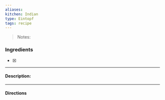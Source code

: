 ```yaml
---
aliases: 
kitchen: Indian
type: Eintopf
tags: recipe
---
```


 >Notes: 

### Ingredients
- [x] 

---
#### Description:


---
#### Directions
